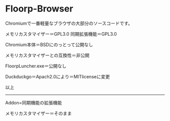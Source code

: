 # Floorp-Browser
Chromiumで一番軽量なブラウザの大部分のソースコードです。

メモリカスタマイザー＝GPL3.0
同期拡張機能＝GPL3.0

Chromium本体＝BSDにのっとって公開なし

メモリカスタマイザーとの互換性＝非公開

FloorpLuncher.exe＝公開なし

Duckduckgo＝Apach2.0により＝MITlicenseに変更

以上

------------------------------------------------------------------
Addon=同期機能の拡張機能

メモリカスタマイザー＝そのまま

